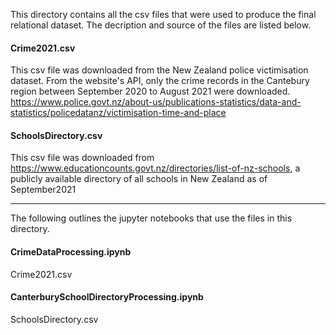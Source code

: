 This directory contains all the csv files that were used to produce the final relational dataset. The decription and source of the files are listed below.

#### Crime2021.csv 
This csv file was downloaded from the New Zealand police victimisation dataset. From the website's API, only the crime records in the Cantebury region between 
September 2020 to August 2021 were downloaded. 
https://www.police.govt.nz/about-us/publications-statistics/data-and-statistics/policedatanz/victimisation-time-and-place


#### SchoolsDirectory.csv 
This csv file was downloaded from https://www.educationcounts.govt.nz/directories/list-of-nz-schools, a publicly available directory of all schools in New Zealand as of September2021

--------------------------------------------------------------------------------------------------------------------------------------------------------------
The following outlines the jupyter notebooks that use the files in this directory.

#### CrimeDataProcessing.ipynb 
Crime2021.csv

#### CanterburySchoolDirectoryProcessing.ipynb
SchoolsDirectory.csv

